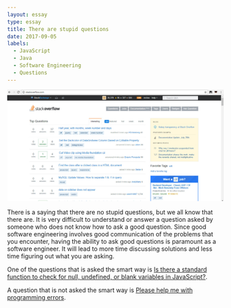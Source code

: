 ```yaml
---
layout: essay
type: essay
title: There are stupid questions
date: 2017-09-05
labels:
  - JavaScript
  - Java
  - Software Engineering
  - Questions
---
```


<img class="ui image" src="../images/stack_overflow.jpg">

There is a saying that there are no stupid questions, but we all know that there are. It is very difficult to understand or answer a question asked by someone who does not know how to ask a good question. Since good software engineering involves good communication of the problems that you encounter, having the ability to ask good questions is paramount as a software engineer. It will lead to more time discussing solutions and less time figuring out what you are asking.

One of the questions that is asked the smart way is <a href="https://stackoverflow.com/questions/5515310/is-there-a-standard-function-to-check-for-null-undefined-or-blank-variables-in">Is there a standard function to check for null, undefined, or blank variables in JavaScript?</a>.

A question that is not asked the smart way is <a href="https://stackoverflow.com/questions/31024276/please-help-me-with-java-programming-errors">Please help me with programming errors</a>.
